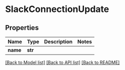 # SlackConnectionUpdate


## Properties

Name | Type | Description | Notes
------------ | ------------- | ------------- | -------------
**name** | **str** |  | 

[[Back to Model list]](../#documentation-for-models) [[Back to API list]](../#documentation-for-api-endpoints) [[Back to README]](../)


